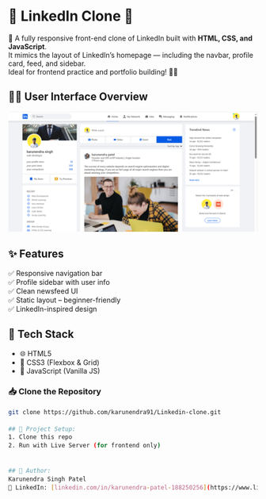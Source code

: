 # 🔗 LinkedIn Clone 💼
🚀 A fully responsive front-end clone of LinkedIn built with **HTML, CSS, and JavaScript**.  
It mimics the layout of LinkedIn’s homepage — including the navbar, profile card, feed, and sidebar.  
Ideal for frontend practice and portfolio building! 🎯✨


## 🧑‍💻 User Interface Overview
![Alt text](images/cover1.png)


## ✨ Features

✅ Responsive navigation bar  
✅ Profile sidebar with user info  
✅ Clean newsfeed UI  
✅ Static layout – beginner-friendly  
✅ LinkedIn-inspired design  

## 🧰 Tech Stack

- 🌐 HTML5  
- 🎨 CSS3 (Flexbox & Grid)  
- 🧠 JavaScript (Vanilla JS)

### 📥 Clone the Repository
```bash
git clone https://github.com/karunendra91/Linkedin-clone.git

## 📁 Project Setup:
1. Clone this repo  
2. Run with Live Server (for frontend only)  


## 🙌 Author:
Karunendra Singh Patel  
🔗 LinkedIn: [linkedin.com/in/karunendra-patel-188250256](https://www.linkedin.com/in/karunendra-patel-188250256)


